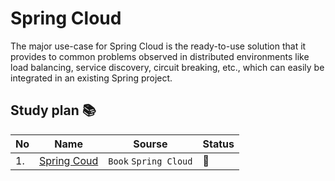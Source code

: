 # Spring Cloud 
The major use-case for Spring Cloud is the ready-to-use solution that it provides to common problems observed in distributed environments like load balancing, service discovery, circuit breaking, etc., which can easily be integrated in an existing Spring project.

## Study plan 📚
|No|Name|Sourse|Status|
|--|----|------|------|
|1.|[Spring Coud](https://github.com/abbos0123/Spring/tree/main/Spring-Cloud/Spring-Cloud)|```Book``` ```Spring Cloud```|📖|
